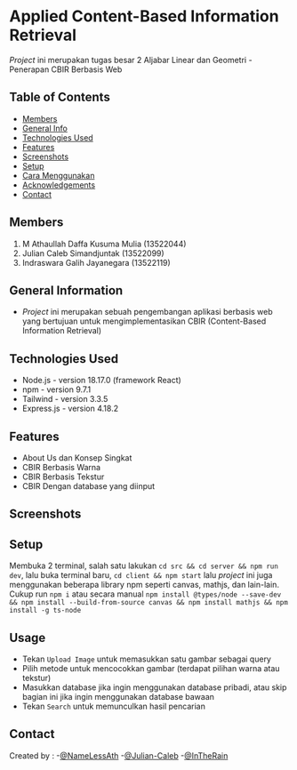 # Applied Content-Based Information Retrieval
_Project_ ini merupakan tugas besar 2 Aljabar Linear dan Geometri - Penerapan CBIR Berbasis Web


## Table of Contents
* [Members](#Members)
* [General Info](#general-information)
* [Technologies Used](#technologies-used)
* [Features](#features)
* [Screenshots](#screenshots)
* [Setup](#setup)
* [Cara Menggunakan](#usage)
* [Acknowledgements](#acknowledgements)
* [Contact](#contact)


## Members
1. M Athaullah Daffa Kusuma Mulia (13522044)
2. Julian Caleb Simandjuntak (13522099)
3. Indraswara Galih Jayanegara (13522119)


## General Information
- _Project_ ini merupakan sebuah pengembangan aplikasi berbasis web yang bertujuan untuk mengimplementasikan CBIR (Content-Based Information Retrieval)


## Technologies Used
- Node.js - version 18.17.0 (framework React)
- npm - version 9.7.1 
- Tailwind - version 3.3.5
- Express.js - version 4.18.2


## Features
- About Us dan Konsep Singkat
- CBIR Berbasis Warna
- CBIR Berbasis Tekstur
- CBIR Dengan database yang diinput


## Screenshots


## Setup
Membuka 2 terminal, salah satu lakukan `cd src && cd server && npm run dev`, lalu buka terminal baru, `cd client && npm start` 
lalu _project_ ini juga menggunakan beberapa library npm seperti canvas, mathjs, dan lain-lain. Cukup run `npm i` atau secara manual `npm install @types/node --save-dev && npm install --build-from-source canvas && npm install mathjs && npm install -g ts-node`


## Usage
- Tekan `Upload Image` untuk memasukkan satu gambar sebagai query 
- Pilih metode untuk mencocokkan gambar (terdapat pilihan warna atau tekstur)
- Masukkan database jika ingin menggunakan database pribadi, atau skip bagian ini jika ingin menggunakan database bawaan
- Tekan `Search` untuk memunculkan hasil pencarian


## Contact
Created by :
-[@NameLessAth](https://github.com/NameLessAth)
-[@Julian-Caleb](https://github.com/Julian-Caleb)
-[@InTheRain](https://github.com/Indraswara)